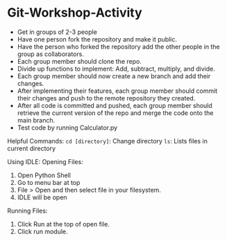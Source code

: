 # Git-Workshop-Activity
- Get in groups of 2-3 people
- Have one person fork the repository and make it public.
- Have the person who forked the repository add the other people in the group as collaborators.
- Each group member should clone the repo.
- Divide up functions to implement: Add, subtract, multiply, and divide. 
- Each group member should now create a new branch and add their changes.
- After implementing their features, each group member should commit their changes and push to the remote repository they created.
- After all code is committed and pushed, each group member should retrieve the current version of the repo and merge the code onto the main branch.
- Test code by running Calculator.py

Helpful Commands:
`cd [directory]`: Change directory
`ls`: Lists files in current directory

Using IDLE:
Opening Files:
1) Open Python Shell
2) Go to menu bar at top
3) File > Open and then select file in your filesystem.
4) IDLE will be open

Running Files:
1) Click Run at the top of open file.
2) Click run module.
